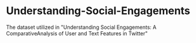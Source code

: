 # Understanding-Social-Engagements
The dataset utilized in "Understanding Social Engagements: A ComparativeAnalysis of User and Text Features in Twitter"
